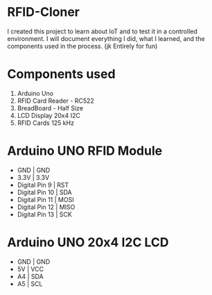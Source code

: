 # RFID-Cloner
I created this project to learn about IoT and to test it in a controlled environment. I will document everything I did, what I learned, and the components used in the process. (jk Entirely for fun)
# Components used
1. Arduino Uno
2. RFID Card Reader - RC522
3. BreadBoard - Half Size
4. LCD Display 20x4 I2C
5. RFID Cards 125 kHz

# Arduino UNO	RFID Module
- GND	| GND
- 3.3V	| 3.3V
- Digital Pin 9	 | RST
- Digital Pin 10 | SDA
- Digital Pin 11 | MOSI
- Digital Pin 12 | MISO
- Digital Pin 13 | SCK

# Arduino UNO	20x4 I2C LCD
- GND	| GND
- 5V	| VCC
- A4	| SDA
- A5  | SCL
